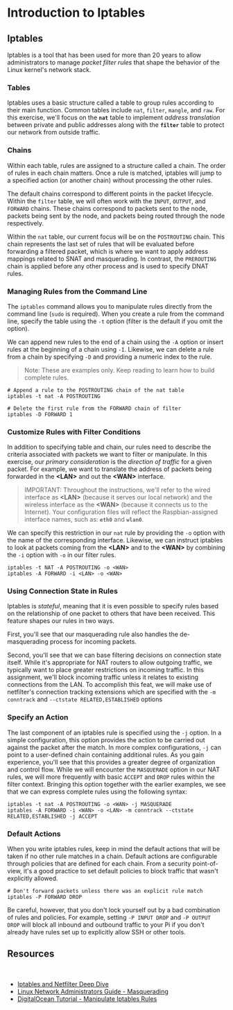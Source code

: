 # Introduction to Iptables

## Iptables

Iptables is a tool that has been used for more than 20 years to allow administrators to manage *packet filter rules* that shape the behavior of the Linux kernel's network stack.

### Tables
Iptables uses a basic structure called a table to group rules according to their main function. Common tables include `nat`, `filter`, `mangle`, and `raw`. For this exercise, we'll focus on the **`nat`** table to implement _address translation_ between private and public addresses along with the **`filter`** table to protect our network from outside traffic. 

### Chains
Within each table, rules are assigned to a structure called a chain. The order of rules in each chain matters. Once a rule is matched, iptables will jump to a specified action (or another chain) without processing the other rules. 

The default chains correspond to different points in the packet lifecycle. Within the `filter` table, we will often work with the `INPUT`, `OUTPUT`, and `FORWARD` chains. These chains correspond to packets sent to the node, packets being sent by the node, and packets being routed through the node respectively. 

Within the `nat` table, our current focus will be on the `POSTROUTING` chain. This chain represents the last set of rules that will be evaluated before forwarding a filtered packet, which is where we want to apply address mappings related to SNAT and masquerading. In contrast, the `PREROUTING` chain is applied before any other process and is used to specify DNAT rules.

### Managing Rules from the Command Line
The `iptables` command allows you to manipulate rules directly from the command line (`sudo` is required). When you create a rule from the command line, specify the table using the `-t` option (filter is the default if you omit the option). 

We can append new rules to the end of a chain using the `-A` option or insert rules at the beginning of a chain using `-I`. Likewise, we can delete a rule from a chain by specifying `-D` and providing a numeric index to the rule.

> Note: These are examples only. Keep reading to learn how to build complete rules.

```
# Append a rule to the POSTROUTING chain of the nat table
iptables -t nat -A POSTROUTING  

# Delete the first rule from the FORWARD chain of filter
iptables -D FORWARD 1           
```

### Customize Rules with Filter Conditions

In addition to specifying table and chain, our rules need to describe the criteria associated with packets we want to filter or manipulate. In this exercise, our _primary consideration_ is the _direction of traffic_ for a given packet. For example, we want to translate the address of packets being forwarded in the **&lt;LAN&gt;** and out the **&lt;WAN&gt;** interface. 

> IMPORTANT: Throughout the instructions, we'll refer to the wired interface as **&lt;LAN&gt;** (because it serves our local network) and the wireless interface as the **&lt;WAN&gt;** (because it connects us to the Internet). Your configuration files will reflect the Raspbian-assigned interface names, such as: **`eth0`** and **`wlan0`**.

We can specify this restriction in our `nat` rule by providing the `-o` option with the name of the corresponding interface. Likewise, we can instruct iptables to look at packets coming from the **&lt;LAN&gt;** and to the **&lt;WAN&gt;** by combining the `-i` option with `-o` in our filter rules.

```
iptables -t NAT -A POSTROUTING -o <WAN>
iptables -A FORWARD -i <LAN> -o <WAN>
```

### Using Connection State in Rules
Iptables is _stateful_, meaning that it is even possible to specify rules based on the relationship of one packet to others that have been received. This feature shapes our rules in two ways. 

First, you'll see that our masquerading rule also handles the de-masquerading process for incoming packets. 

Second, you'll see that we can base filtering decisions on connection state itself. While it's appropriate for NAT routers to allow outgoing traffic, we typically want to place greater restrictions on incoming traffic. In this assignment, we'll block incoming traffic unless it relates to existing connections from the LAN. To accomplish this feat, we will make use of netfilter's connection tracking extensions which are specified with the `-m conntrack` and `--ctstate RELATED,ESTABLISHED` options

### Specify an Action
The last component of an iptables rule is specified using the `-j` option. In a simple configuration, this option provides the action to be carried out against the packet after the match. In more complex configurations, `-j` can point to a user-defined chain containing additional rules. As you gain experience, you'll see that this provides a greater degree of organization and control flow. While we will encounter the `MASQUERADE` option in our NAT rules, we will more frequently with basic `ACCEPT` and `DROP` rules within the filter context. Bringing this option together with the earlier examples, we see that we can express complete rules using the following syntax:

```
iptables -t nat -A POSTROUTING -o <WAN> -j MASQUERADE
iptables -A FORWARD -i <WAN> -o <LAN> -m conntrack --ctstate RELATED,ESTABLISHED -j ACCEPT
```

### Default Actions
When you write iptables rules, keep in mind the default actions that will be taken if no other rule matches in a chain. Default actions are configurable through policies that are defined for each chain. From a security point-of-view, it's a good practice to set default policies to block traffic that wasn't explicitly allowed.

```
# Don't forward packets unless there was an explicit rule match
iptables -P FORWARD DROP  
```

Be careful, however, that you don't lock yourself out by a bad combination of rules and policies. For example, setting `-P INPUT DROP` and `-P OUTPUT DROP` will block all inbound and outbound traffic to your Pi if you don't already have rules set up to explicitly allow SSH or other tools.

## Resources
 
* [Iptables and Netfilter Deep Dive](https://www.digitalocean.com/community/tutorials/a-deep-dive-into-iptables-and-netfilter-architecture)
* [Linux Network Administrators Guide - Masquerading](http://www.oreilly.com/openbook/linag2/book/ch11.html)
* [DigitalOcean Tutorial - Manipulate Iptables Rules](https://www.digitalocean.com/community/tutorials/how-to-list-and-delete-iptables-firewall-rules)

